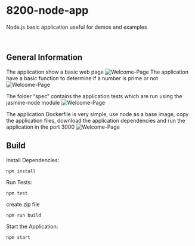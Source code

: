 # 8200-node-app
Node.js basic application useful for demos and examples

&nbsp;

## General Information

The application show a basic web page
![Welcome-Page](https://github.com/bynet-devops-training/8200-node-app/blob/main/images/Image1.png?raw=true)
The application have a basic function to determine if a number is prime or not
![Welcome-Page](https://github.com/bynet-devops-training/8200-node-app/blob/main/images/Image2.png?raw=true)

The folder “spec” contains the application tests which are run using the jasmine-node module
![Welcome-Page](https://github.com/bynet-devops-training/8200-node-app/blob/main/images/Image3.png?raw=true)

The application Dockerfile is very simple, use node as a base image, copy the application files, download the application dependencies and run the application in the port 3000
![Welcome-Page](https://github.com/bynet-devops-training/blob/main/images/Image4.png?raw=true)

## Build

Install Dependencies:
```
npm install
```

Run Tests:
```
npm test
```

create zip file
```
npm run build
```

Start the Application:
```
npm start
```
